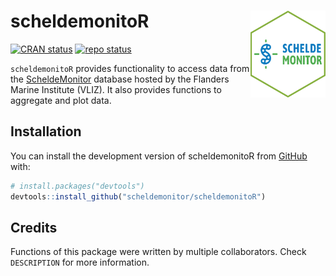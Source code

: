 
<!-- README.md is generated from README.Rmd. Please edit that file -->

# scheldemonitoR <img src="man/figures/hex-SM.png" align="right" alt="" width="120">

<!-- badges: start -->

[![CRAN
status](https://www.r-pkg.org/badges/version/etn)](https://CRAN.R-project.org/package=etn)
[![repo
status](https://www.repostatus.org/badges/latest/active.svg)](https://www.repostatus.org/#active)
<!-- badges: end -->

`scheldemonitoR` provides functionality to access data from the
[ScheldeMonitor](https://www.scheldemonitor.org/nl) database hosted by
the Flanders Marine Institute (VLIZ). It also provides functions to
aggregate and plot data.

## Installation

You can install the development version of scheldemonitoR from
[GitHub](https://github.com/) with:

``` r
# install.packages("devtools")
devtools::install_github("scheldemonitor/scheldemonitoR")
```

## Credits

Functions of this package were written by multiple collaborators. Check
`DESCRIPTION` for more information.
